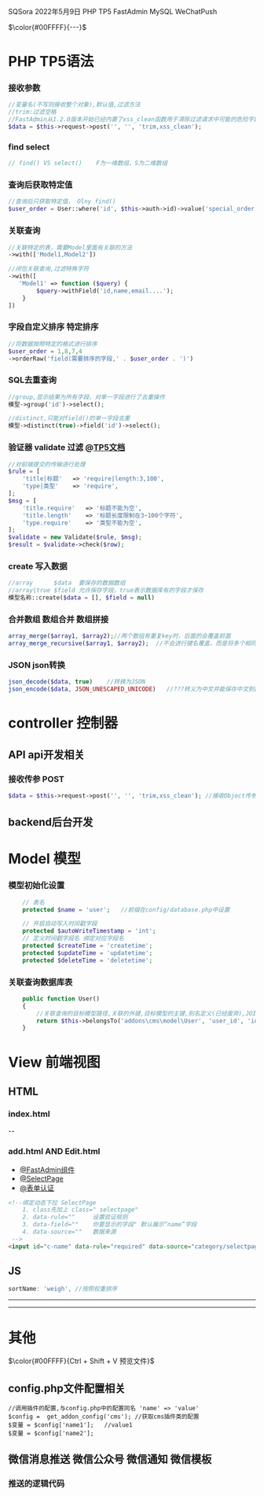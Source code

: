 SQSora 2022年5月9日 PHP TP5 FastAdmin MySQL WeChatPush  



 $\color{#00FFFF}{---}$ 
# **PHP** **TP5语法**  
### 接收参数
```php
//变量名(不写则接收整个对象),默认值,过滤方法 
//trim:过滤空格
//FastAdmin从1.2.0版本开始已经内置了xss_clean函数用于清除过滤请求中可能的危险字段
$data = $this->request->post('', '', 'trim,xss_clean');
```
 
### find select
```php
// find() VS select()    F为一维数组，S为二维数组
```

### 查询后获取特定值
```php
//查询后只获取特定值， Olny find()
$user_order = User::where('id', $this->auth->id)->value('special_order');
```

### 关联查询
```php
//关联特定的表，需要Model里面有关联的方法
->with(['Model1,Model2'])

//闭包关联查询,过滤特殊字符
->with([
   'Model1' => function ($query) {
        $query->withField('id,name,email....');
    }
])
```

### 字段自定义排序 特定排序
```php
//将数据按照特定的格式进行排序 
$user_order = 1,8,7,4
->orderRaw('field(需要排序的字段,' . $user_order . ')')
```

### SQL去重查询
```php
//group,显示结果为所有字段，对单一字段进行了去重操作
模型->group('id')->select();

//distinct,只能对field()的单一字段去重
模型->distinct(true)->field('id')->select();
```

### 验证器  validate 过滤  @[TP5文档](https://static.kancloud.cn/manual/thinkphp5/129352.html)
```php
//对前端提交的传输进行处理 
$rule = [
    'title|标题'   => 'require|length:3,100',
    'type|类型'    => 'require',
];
$msg = [
    'title.require'   => '标题不能为空',
    'title.length'    => '标题长度限制在3~100个字符',
    'type.require'    => '类型不能为空',
];
$validate = new Validate($rule, $msg);
$result = $validate->check($row);
```

### create  写入数据
```php
//array      $data  要保存的数据数组
//array|true $field 允许保存字段，true表示数据库有的字段才保存
模型名称::create($data = [], $field = null)
```

### 合并数组 数组合并 数组拼接
```php
array_merge($array1, $array2);//两个数组有重复key时，后面的会覆盖前面
array_merge_recursive($array1, $array2);  //不会进行键名覆盖，而是将多个相同键名的值递归组成一个数组。
```
 
### JSON json转换
```php
json_decode($data, true)    //转换为JSON
json_encode($data, JSON_UNESCAPED_UNICODE)   //???转义为中文并能保存中文到数据库???
```

# **controller 控制器**

## **API api开发相关**

### 接收传参 POST
```php
$data = $this->request->post('', '', 'trim,xss_clean'); //接收Object传参,默认值,过滤参数
```

## **backend后台开发**


# **Model 模型**

### 模型初始化设置
```php
    // 表名
    protected $name = 'user';   //前缀在config/database.php中设置

    // 开启自动写入时间戳字段
    protected $autoWriteTimestamp = 'int';
    // 定义时间戳字段名 绑定对应字段名
    protected $createTime = 'createtime';
    protected $updateTime = 'updatetime';
    protected $deleteTime = 'deletetime';

```
 
### __关联查询数据库表__
```php
    public function User()
    {
        //关联查询的目标模型路径,关联的外键,目标模型的主键,别名定义(已经废弃),JOIN类型 -> 预载入方式
        return $this->belongsTo('addons\cms\model\User', 'user_id', 'id')->setEagerlyType(0);
    }
```

# **View 前端视图**

## **HTML**

### **index.html**
--
### **add.html AND Edit.html**
+ [@FastAdmin组件](https://doc.fastadmin.net/doc/component.html)
+ [@SelectPage](https://doc.fastadmin.net/doc/178.html)
+ [@表单认证](https://doc.fastadmin.net/doc/179.html)
```html
<!--绑定动态下拉 SelectPage
    1. class先加上 class=" selectpage"
    2. data-rule=""     设置验证规则
    3. data-field=""    你要显示的字段" 默认展示“name”字段
    4. data-source=""   数据来源
 -->
<input id="c-name" data-rule="required" data-source="category/selectpage" class="form-control selectpage" name="row[name]" type="text" value="{$row.user_id|htmlentities}">
```


## **JS**
```js
sortName: 'weigh', //按照权重排序
```


******
******


# **其他**

$\color{#00FFFF}{Ctrl + Shift + V 预览文件}$

## config.php文件配置相关
```
//调用插件的配置,与config.php中的配置同名 'name' => 'value'
$config =  get_addon_config('cms'); //获取cms插件类的配置
$变量 = $config['name1'];   //value1
$变量 = $config['name2'];
```

## __微信消息推送 微信公众号 微信通知 微信模板__

### **推送的逻辑代码**